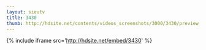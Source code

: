 ```yaml
---
layout: sieutv
title: 3430
thumb: http://hdsite.net/contents/videos_screenshots/3000/3430/preview_360p.mp4.jpg
---
```

{% include iframe src='http://hdsite.net/embed/3430' %}
 
